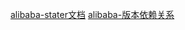 [alibaba-stater文档](https://github.com/alibaba/spring-cloud-alibaba/wiki/Sentinel)
[alibaba-版本依赖关系](https://github.com/alibaba/spring-cloud-alibaba/wiki/版本说明)